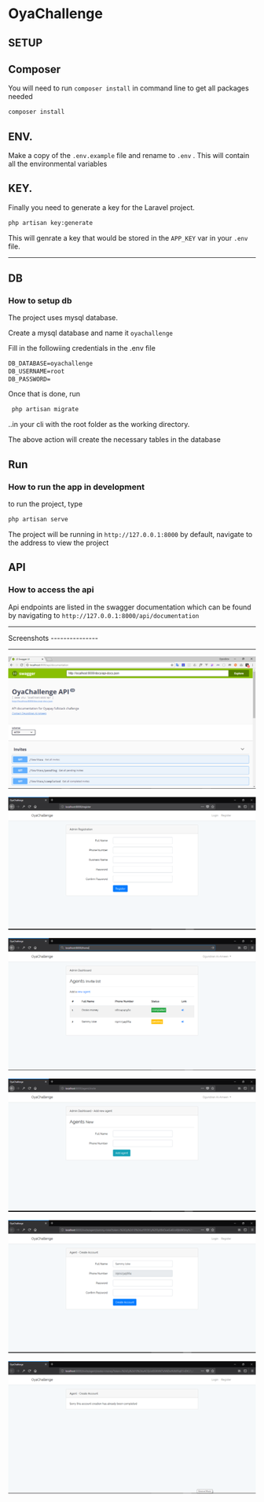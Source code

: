 # OyaChallenge 

## SETUP


Composer
---------------

You will need to run ``composer install`` in command line to get all packages needed
```bash 
composer install
```

ENV.
---------------
Make a copy of the ``.env.example`` file and rename to ``.env`` . This will contain all the environmental variables 

KEY.
---------------
Finally you need to generate a key for the Laravel project.

```bash
php artisan key:generate
```
This will genrate a key that would be stored in the ``APP_KEY`` var in your ``.env`` file.
<hr>


DB
---------------
### How to setup db
The project uses mysql database.

Create a mysql database and name it ``oyachallenge``

Fill in the  followiing credentials in the .env file
```env 
DB_DATABASE=oyachallenge
DB_USERNAME=root
DB_PASSWORD=
```

Once that is done, run 
```bash 
 php artisan migrate
```
..in your cli with the root folder as the working directory.

The above action will create the necessary tables in the database

Run
---------------
### How to run the app in development

to run the project, type
```bash
php artisan serve
```
The project will be running in ``http://127.0.0.1:8000`` by default, navigate to the address to view the project

API
---------------
### How to access the api
Api endpoints are listed in the swagger documentation which can be found by navigating to `http://127.0.0.1:8000/api/documentation`


<hr>
Screenshots
---------------
<hr>

![api documentation](screenshots/api-docs.png "Api documentation")

![admin registration](screenshots/admin-register.png "Admin registration page")

![dashboard](screenshots/dashboard.png "Dashboard")

![invite form](screenshots/invite-agent.png "Invite form")

![agent form](screenshots/create-agent-form.png "Agent form")

![already created agent](screenshots/already-created-agent.png "Already Created Agent")











